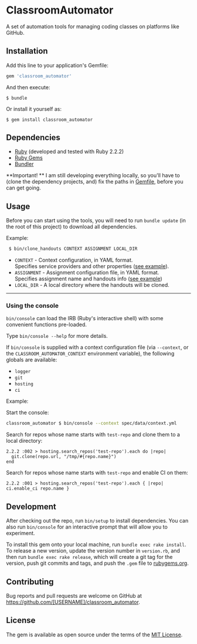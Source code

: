 # ClassroomAutomator

A set of automation tools for managing coding classes on platforms like GitHub.

## Installation

Add this line to your application's Gemfile:

```ruby
gem 'classroom_automator'
```

And then execute:

    $ bundle

Or install it yourself as:

    $ gem install classroom_automator

## Dependencies

 * [Ruby](https://www.ruby-lang.org/en/downloads/) (developed and tested with Ruby 2.2.2)
 * [Ruby Gems](https://rubygems.org/pages/download)
 * [Bundler](http://bundler.io/)


**Important! ** I am still developing everything locally, so you'll have to (clone the dependency projects, and) fix the paths in [Gemfile](Gemfile), before you can get going.



## Usage

Before you can start using the tools, you will need to run `bundle update` (in the root of this project) to download all dependencies.



Example:

```sh
 $ bin/clone_handouts CONTEXT ASSIGNMENT LOCAL_DIR
```

 * `CONTEXT` - Context configuration, in YAML format.       
   Specifies service providers and other properties ([see example](spec/data/context.yml)).
 * `ASSIGNMENT` - Assignment configuration file, in YAML format.       
   Specifies assignment name and handouts info ([see example](spec/data/assignment-conf-02.yml))
 * `LOCAL_DIR` - A local directory where the handouts will be cloned.


----

### Using the console

`bin/console` can load the IRB (Ruby's interactive shell) with some convenient functions pre-loaded.

Type `bin/console --help` for more details.

If `bin/console` is supplied with a context configuration file (via `--context`, or the `CLASSROOM_AUTOMATOR_CONTEXT` environment variable), the following globals are available:

 * `logger`
 * `git`
 * `hosting`
 * `ci`


Example:

Start the console:

```sh
classroom_automator $ bin/console --context spec/data/context.yml
```

Search for repos whose name starts with `test-repo` and clone them to a local directory:

```
2.2.2 :002 > hosting.search_repos('test-repo').each do |repo|
  git.clone(repo.url, "/tmp/#{repo.name}")
end
```

Search for repos whose name starts with `test-repo` and enable CI on them:

```
2.2.2 :001 > hosting.search_repos('test-repo').each { |repo| ci.enable_ci repo.name }
```

## Development

After checking out the repo, run `bin/setup` to install dependencies. You can also run `bin/console` for an interactive prompt that will allow you to experiment.

To install this gem onto your local machine, run `bundle exec rake install`. To release a new version, update the version number in `version.rb`, and then run `bundle exec rake release`, which will create a git tag for the version, push git commits and tags, and push the `.gem` file to [rubygems.org](https://rubygems.org).

## Contributing

Bug reports and pull requests are welcome on GitHub at https://github.com/[USERNAME]/classroom_automator.


## License

The gem is available as open source under the terms of the [MIT License](http://opensource.org/licenses/MIT).
